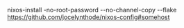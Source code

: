 nixos-install -no-root-password --no-channel-copy --flake https://github.com/jocelynthode/nixos-config#somehost
